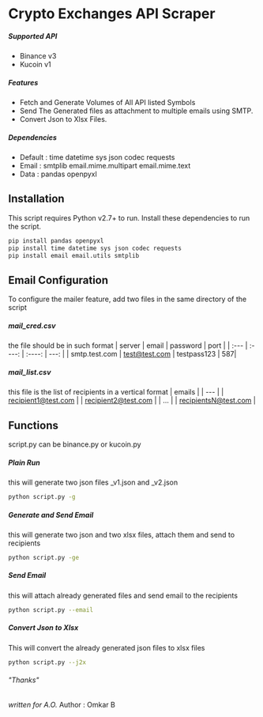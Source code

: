 # Crypto Exchanges API Scraper
##### Supported API

- Binance v3
- Kucoin v1

##### Features

- Fetch and Generate Volumes of All API listed Symbols
- Send The Generated files as attachment to multiple emails using SMTP.
- Convert Json to Xlsx Files.

##### Dependencies

- Default : time datetime sys json codec requests
- Email : smtplib email.mime.multipart email.mime.text
- Data : pandas openpyxl


## Installation

This script requires Python v2.7+ to run.
Install these dependencies to run the script.

```sh
pip install pandas openpyxl
pip install time datetime sys json codec requests
pip install email email.utils smtplib
```

## Email Configuration

To configure the mailer feature, add two files in the same directory of the script
##### mail_cred.csv
the file should be in such format
| server     | email | password     | port |
| :---        |    :----:   |  :----:   |   ---: |
| smtp.test.com      | test@test.com       | testpass123   | 587|

##### mail_list.csv
this file is the list of recipients in a vertical format
| emails    |
| --- |
| recipient1@test.com |
| recipient2@test.com |
| ... |
| recipientsN@test.com |


## Functions
script.py can be binance.py or kucoin.py


#####  Plain Run
this will generate two json files _v1.json and _v2.json

```sh
python script.py -g
```

#####  Generate and Send Email
this will generate two json and two xlsx files, attach them and send to recipients

```sh
python script.py -ge
```

#####  Send Email
this will attach already generated files and send email to the recipients

```sh
python script.py --email
```

#####  Convert Json to Xlsx
This will convert the already generated json files to xlsx files
```sh
python script.py --j2x
```


######  "Thanks"
*written for A.O.*
Author : Omkar B